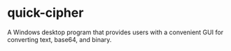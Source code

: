 # quick-cipher
A Windows desktop program that provides users with a convenient GUI for converting text, base64, and binary.
